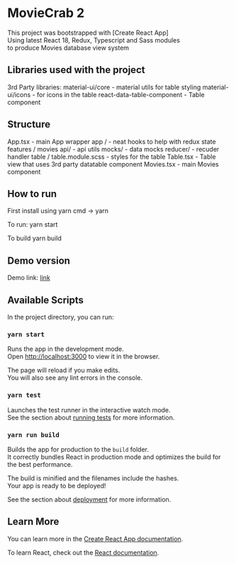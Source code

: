 # MovieCrab 2 

This project was bootstrapped with [Create React App] <br />
Using latest React 18, Redux, Typescript and Sass modules <br />
to produce Movies database view system

## Libraries used with the project
 3rd Party libraries:
   material-ui/core - material utils for table styling
   material-ui/icons - for icons in the table
   react-data-table-component - Table component

## Structure
 App.tsx - main App wrapper
  app / - neat hooks to help with redux state
  features / movies 
    api/ - api utils
    mocks/ - data mocks
    reducer/ - recuder handler
    table / 
      table.module.scss - styles for the table
      Table.tsx - Table view that uses 3rd party datatable component
    Movies.tsx - main Movies component

## How to run
 First install using yarn
   cmd -> yarn 

 To run: 
  yarn start

 To build
  yarn build  
  
## Demo version
  Demo link: [link](http://norwaydict.com/moviecrab)
 
## Available Scripts

In the project directory, you can run:

### `yarn start`

Runs the app in the development mode.\
Open [http://localhost:3000](http://localhost:3000) to view it in the browser.

The page will reload if you make edits.\
You will also see any lint errors in the console.

### `yarn test`

Launches the test runner in the interactive watch mode.\
See the section about [running tests](https://facebook.github.io/create-react-app/docs/running-tests) for more information.

### `yarn run build`

Builds the app for production to the `build` folder.\
It correctly bundles React in production mode and optimizes the build for the best performance.

The build is minified and the filenames include the hashes.\
Your app is ready to be deployed!

See the section about [deployment](https://facebook.github.io/create-react-app/docs/deployment) for more information.

## Learn More

You can learn more in the [Create React App documentation](https://facebook.github.io/create-react-app/docs/getting-started).

To learn React, check out the [React documentation](https://reactjs.org/).
